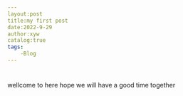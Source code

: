 ```yaml
---
layout:post
title:my first post
date:2022-9-29
author:xyw
catalog:true
tags:
    -Blog
---
```

#
wellcome to here
hope we will have a good time together
